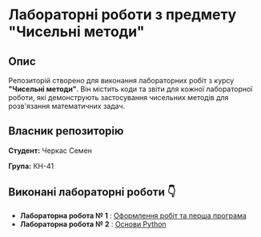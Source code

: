 # Лабораторні роботи з предмету "Чисельні методи"

## Опис
Репозиторій створено для виконання лабораторних робіт з курсу **"Чисельні методи"**. Він містить коди та звіти для кожної лабораторної роботи, які демонструють застосування чисельних методів для розв'язання математичних задач.

## Власник репозиторію
**Студент:** Черкас Семен 

**Група:** КН-41

## Виконані лабораторні роботи 👇
- **Лабораторна робота № 1** : [Оформлення робіт та перша програма](./lab1/)
- **Лабораторна робота № 2** : [Основи Python](./lab2/)

